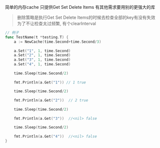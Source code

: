 简单的内存cache 只提供Get Set Delete Items  有其他需求要用别的更强大的库

> 删除策略是执行Get Set Delete Items的时候去检查全部的key有没有失效  为了不让检查太过频繁, 有个clearInterval

```go
// 例子
func TestName(t *testing.T) {
    a := NewCache(time.Second+time.Second/3)
    
    a.Set("1", 1, time.Second)
    a.Set("2", 1, time.Second)
    a.Set("3", 1, time.Second)
    a.Set("4", 1, time.Second)
    
    time.Sleep(time.Second/2)
    
    fmt.Println(a.Get("1")) // 1 true
    
    time.Sleep(time.Second/2)
    
    fmt.Println(a.Get("2"))  // 2 true
    
    time.Sleep(time.Second/2)
    
    fmt.Println(a.Get("3"))  //<nil> false
    
    time.Sleep(time.Second/2)
    
    fmt.Println(a.Get("4"))  //<nil> false
}
```